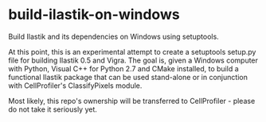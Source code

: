 # build-ilastik-on-windows
Build Ilastik and its dependencies on Windows using setuptools.

At this point, this is an experimental attempt to create a setuptools setup.py file for building Ilastik 0.5 and Vigra. The goal is, given a Windows computer with Python, Visual C++ for Python 2.7 and CMake installed, to build a functional Ilastik package that can be used stand-alone or in conjunction with CellProfiler's ClassifyPixels module.

Most likely, this repo's ownership will be transferred to CellProfiler - please do not take it seriously yet.
